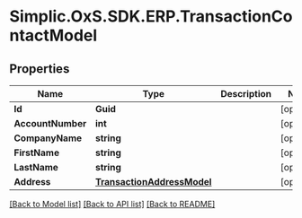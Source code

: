 # Simplic.OxS.SDK.ERP.TransactionContactModel

## Properties

Name | Type | Description | Notes
------------ | ------------- | ------------- | -------------
**Id** | **Guid** |  | [optional] 
**AccountNumber** | **int** |  | [optional] 
**CompanyName** | **string** |  | [optional] 
**FirstName** | **string** |  | [optional] 
**LastName** | **string** |  | [optional] 
**Address** | [**TransactionAddressModel**](TransactionAddressModel.md) |  | [optional] 

[[Back to Model list]](../README.md#documentation-for-models) [[Back to API list]](../README.md#documentation-for-api-endpoints) [[Back to README]](../README.md)

